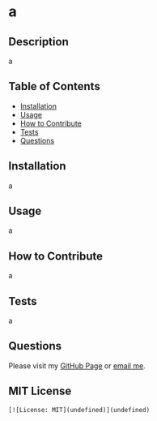 # a

  ## Description
  a

  ## Table of Contents
  - [Installation](#installation)
  - [Usage](#usage)
  - [How to Contribute](#how-to-contribute)
  - [Tests](#tests)
  - [Questions](#questions)
  
  ## Installation
  a

  ## Usage
  a

  ## How to Contribute
  a

  ## Tests
  a

  ## Questions
  Please visit my [GitHub Page](https://github.com/a) or [email me](mailto:a).
  
  ## MIT License
    [![License: MIT](undefined)](undefined)
      